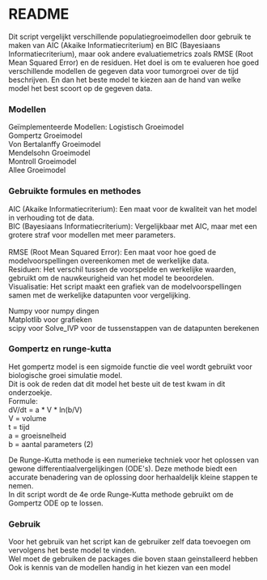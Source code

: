 # README

Dit script vergelijkt verschillende populatiegroeimodellen door gebruik te maken van AIC (Akaike Informatiecriterium) en BIC (Bayesiaans Informatiecriterium), maar ook andere evaluatiemetrics zoals RMSE (Root Mean Squared Error) en de residuen. Het doel is om te evalueren hoe goed verschillende modellen de gegeven data voor tumorgroei over de tijd beschrijven. En dan het beste model te kiezen aan de hand van welke model het best scoort op de gegeven data. <Br>

### Modellen 
Geïmplementeerde Modellen:
Logistisch Groeimodel <br>
Gompertz Groeimodel <Br>
Von Bertalanffy Groeimodel <br>
Mendelsohn Groeimodel <Br>
Montroll Groeimodel <Br>
Allee Groeimodel <br>

### Gebruikte formules en methodes 
AIC (Akaike Informatiecriterium): Een maat voor de kwaliteit van het model in verhouding tot de data.<Br>
BIC (Bayesiaans Informatiecriterium): Vergelijkbaar met AIC, maar met een grotere straf voor modellen met meer parameters. <Br>    
RMSE (Root Mean Squared Error): Een maat voor hoe goed de modelvoorspellingen overeenkomen met de werkelijke data.<br>
Residuen: Het verschil tussen de voorspelde en werkelijke waarden, gebruikt om de nauwkeurigheid van het model te beoordelen.<br>
Visualisatie: Het script maakt een grafiek van de modelvoorspellingen samen met de werkelijke datapunten voor vergelijking.<br>

Numpy voor numpy dingen <br>
Matplotlib voor grafieken <br>
scipy voor Solve_IVP voor de tussenstappen van de datapunten berekenen <br>



### Gompertz en runge-kutta 
Het gompertz model is een sigmoide functie die veel wordt gebruikt voor biologische groei simulatie model. <br>
Dit is ook de reden dat dit model het beste uit de test kwam in dit onderzoekje. <br>
Formule: <br>
dV/dt = a * V * ln(b/V) <br>
V = volume <br> 
t = tijd <Br>
a = groeisnelheid <br>
b = aantal parameters (2) <br>

De Runge-Kutta methode is een numerieke techniek voor het oplossen van gewone differentiaalvergelijkingen (ODE's). Deze methode biedt een accurate benadering van de oplossing door herhaaldelijk kleine stappen te nemen. <Br>
In dit script wordt de 4e orde Runge-Kutta methode gebruikt om de Gompertz ODE op te lossen. <br>


### Gebruik 

Voor het gebruik van het script kan de gebruiker zelf data toevoegen om vervolgens het beste model te vinden. <br>
Wel moet de gebruiken de packages die boven staan geinstalleerd hebben <br>
Ook is kennis van de modellen handig in het kiezen van een model <br>
